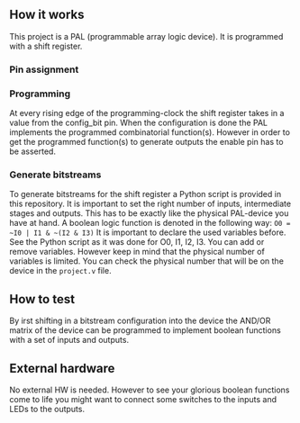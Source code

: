 <!---

This file is used to generate your project datasheet. Please fill in the information below and delete any unused
sections.

You can also include images in this folder and reference them in the markdown. Each image must be less than
512 kb in size, and the combined size of all images must be less than 1 MB.
-->

## How it works

This project is a PAL (programmable array logic device). It is programmed with a shift register.

### Pin assignment

### Programming
At every rising edge of the programming-clock the shift register takes in a value from the config_bit pin.
When the configuration is done the PAL implements the programmed combinatorial function(s). 
However in order to get the programmed function(s) to generate outputs the enable pin has to be asserted.

### Generate bitstreams
To generate bitstreams for the shift register a Python script is provided in this repository.
It is important to set the right number of inputs, intermediate stages and outputs. 
This has to be exactly like the physical PAL-device you have at hand.
A boolean logic function is denoted in the following way:
`O0 = ~I0 | I1 & ~(I2 & I3)`
It is important to declare the used variables before. See the Python script as it was done for O0, I1, I2, I3.
You can add or remove variables. However keep in mind that the physical number of variables is limited.
You can check the physical number that will be on the device in the `project.v` file.

### 

## How to test

By irst shifting in a bitstream configuration into the device the AND/OR matrix of the device can be programmed to implement boolean functions with a set of inputs and outputs.

## External hardware

No external HW is needed. However to see your glorious boolean functions come to life you might want to connect some switches to the inputs and LEDs to the outputs. 
